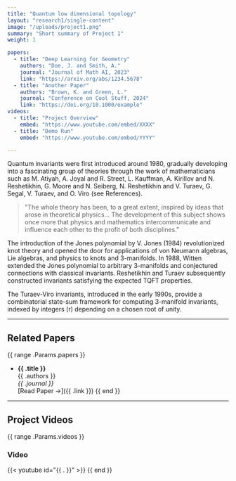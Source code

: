 ```yaml
---
title: "Quantum low dimensional topology"
layout: "research1/single-content"
image: "/uploads/project1.png"
summary: "Short summary of Project 1"
weight: 1

papers:
  - title: "Deep Learning for Geometry"
    authors: "Doe, J. and Smith, A."
    journal: "Journal of Math AI, 2023"
    link: "https://arxiv.org/abs/1234.5678"
  - title: "Another Paper"
    authors: "Brown, K. and Green, L."
    journal: "Conference on Cool Stuff, 2024"
    link: "https://doi.org/10.1000/example"
videos:
  - title: "Project Overview"
    embed: "https://www.youtube.com/embed/XXXX"
  - title: "Demo Run"
    embed: "https://www.youtube.com/embed/YYYY"

---
```

Quantum invariants were first introduced around 1980, gradually developing into a fascinating group of theories through the work of mathematicians such as M. Atiyah, A. Joyal and R. Street, L. Kauffman, A. Kirillov and N. Reshetikhin, G. Moore and N. Seiberg, N. Reshetikhin and V. Turaev, G. Segal, V. Turaev, and O. Viro (see References).

> "The whole theory has been, to a great extent, inspired by ideas that arose in theoretical physics... The development of this subject shows once more that physics and mathematics intercommunicate and influence each other to the profit of both disciplines."

The introduction of the Jones polynomial by V. Jones (1984) revolutionized knot theory and opened the door for applications of von Neumann algebras, Lie algebras, and physics to knots and 3-manifolds. In 1988, Witten extended the Jones polynomial to arbitrary 3-manifolds and conjectured connections with classical invariants. Reshetikhin and Turaev subsequently constructed invariants satisfying the expected TQFT properties.  

The Turaev-Viro invariants, introduced in the early 1990s, provide a combinatorial state-sum framework for computing 3-manifold invariants, indexed by integers \(r\) depending on a chosen root of unity.

---

## Related Papers

{{ range .Params.papers }}
- **{{ .title }}**  
  {{ .authors }}  
  *{{ .journal }}*  
  [Read Paper →]({{ .link }})
{{ end }}

---

## Project Videos

{{ range .Params.videos }}
### Video
{{< youtube id="{{ . }}" >}}
{{ end }}
